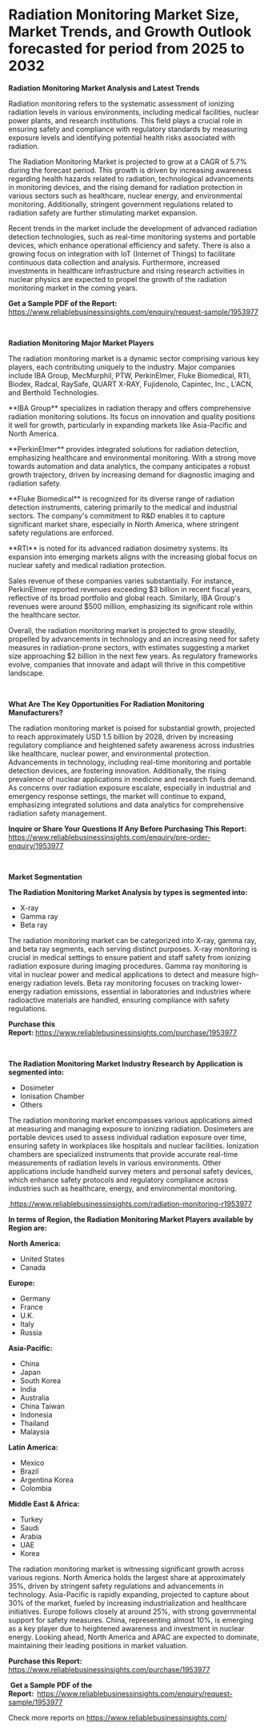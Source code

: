 <p><h1>Radiation Monitoring Market Size, Market Trends, and Growth Outlook forecasted for period from 2025 to 2032</h1></p><p><strong>Radiation Monitoring Market Analysis and Latest Trends</strong></p>
<p><p>Radiation monitoring refers to the systematic assessment of ionizing radiation levels in various environments, including medical facilities, nuclear power plants, and research institutions. This field plays a crucial role in ensuring safety and compliance with regulatory standards by measuring exposure levels and identifying potential health risks associated with radiation.</p><p>The Radiation Monitoring Market is projected to grow at a CAGR of 5.7% during the forecast period. This growth is driven by increasing awareness regarding health hazards related to radiation, technological advancements in monitoring devices, and the rising demand for radiation protection in various sectors such as healthcare, nuclear energy, and environmental monitoring. Additionally, stringent government regulations related to radiation safety are further stimulating market expansion.</p><p>Recent trends in the market include the development of advanced radiation detection technologies, such as real-time monitoring systems and portable devices, which enhance operational efficiency and safety. There is also a growing focus on integration with IoT (Internet of Things) to facilitate continuous data collection and analysis. Furthermore, increased investments in healthcare infrastructure and rising research activities in nuclear physics are expected to propel the growth of the radiation monitoring market in the coming years.</p></p>
<p><strong>Get a Sample PDF of the Report:&nbsp;</strong> <a href="https://www.reliablebusinessinsights.com/enquiry/request-sample/1953977?utm_campaign=2774&utm_medium=2&utm_source=Github&utm_content=ia&utm_term=03032025&utm_id=radiation-monitoring">https://www.reliablebusinessinsights.com/enquiry/request-sample/1953977</a></p>
<p>&nbsp;</p>
<p><strong>Radiation Monitoring Major Market Players</strong></p>
<p><p>The radiation monitoring market is a dynamic sector comprising various key players, each contributing uniquely to the industry. Major companies include IBA Group, MecMurphil, PTW, PerkinElmer, Fluke Biomedical, RTI, Biodex, Radcal, RaySafe, QUART X-RAY, Fujidenolo, Capintec, Inc., L'ACN, and Berthold Technologies. </p><p>**IBA Group** specializes in radiation therapy and offers comprehensive radiation monitoring solutions. Its focus on innovation and quality positions it well for growth, particularly in expanding markets like Asia-Pacific and North America.</p><p>**PerkinElmer** provides integrated solutions for radiation detection, emphasizing healthcare and environmental monitoring. With a strong move towards automation and data analytics, the company anticipates a robust growth trajectory, driven by increasing demand for diagnostic imaging and radiation safety.</p><p>**Fluke Biomedical** is recognized for its diverse range of radiation detection instruments, catering primarily to the medical and industrial sectors. The company's commitment to R&D enables it to capture significant market share, especially in North America, where stringent safety regulations are enforced.</p><p>**RTI** is noted for its advanced radiation dosimetry systems. Its expansion into emerging markets aligns with the increasing global focus on nuclear safety and medical radiation protection.</p><p>Sales revenue of these companies varies substantially. For instance, PerkinElmer reported revenues exceeding $3 billion in recent fiscal years, reflective of its broad portfolio and global reach. Similarly, IBA Group's revenues were around $500 million, emphasizing its significant role within the healthcare sector.</p><p>Overall, the radiation monitoring market is projected to grow steadily, propelled by advancements in technology and an increasing need for safety measures in radiation-prone sectors, with estimates suggesting a market size approaching $2 billion in the next few years. As regulatory frameworks evolve, companies that innovate and adapt will thrive in this competitive landscape.</p></p>
<p>&nbsp;</p>
<p><strong>What Are The Key Opportunities For Radiation Monitoring Manufacturers?</strong></p>
<p><p>The radiation monitoring market is poised for substantial growth, projected to reach approximately USD 1.5 billion by 2028, driven by increasing regulatory compliance and heightened safety awareness across industries like healthcare, nuclear power, and environmental protection. Advancements in technology, including real-time monitoring and portable detection devices, are fostering innovation. Additionally, the rising prevalence of nuclear applications in medicine and research fuels demand. As concerns over radiation exposure escalate, especially in industrial and emergency response settings, the market will continue to expand, emphasizing integrated solutions and data analytics for comprehensive radiation safety management.</p></p>
<p><strong>Inquire or Share Your Questions If Any Before Purchasing This Report:</strong> <a href="https://www.reliablebusinessinsights.com/enquiry/pre-order-enquiry/1953977?utm_campaign=2774&utm_medium=2&utm_source=Github&utm_content=ia&utm_term=03032025&utm_id=radiation-monitoring">https://www.reliablebusinessinsights.com/enquiry/pre-order-enquiry/1953977</a></p>
<p>&nbsp;</p>
<p><strong>Market Segmentation</strong></p>
<p><strong>The Radiation Monitoring Market Analysis by types is segmented into:</strong></p>
<p><ul><li>X-ray</li><li>Gamma ray</li><li>Beta ray</li></ul></p>
<p><p>The radiation monitoring market can be categorized into X-ray, gamma ray, and beta ray segments, each serving distinct purposes. X-ray monitoring is crucial in medical settings to ensure patient and staff safety from ionizing radiation exposure during imaging procedures. Gamma ray monitoring is vital in nuclear power and medical applications to detect and measure high-energy radiation levels. Beta ray monitoring focuses on tracking lower-energy radiation emissions, essential in laboratories and industries where radioactive materials are handled, ensuring compliance with safety regulations.</p></p>
<p><strong>Purchase this Report:&nbsp;</strong><a href="https://www.reliablebusinessinsights.com/purchase/1953977?utm_campaign=2774&utm_medium=2&utm_source=Github&utm_content=ia&utm_term=03032025&utm_id=radiation-monitoring">https://www.reliablebusinessinsights.com/purchase/1953977</a></p>
<p>&nbsp;</p>
<p><strong>The Radiation Monitoring Market Industry Research by Application is segmented into:</strong></p>
<p><ul><li>Dosimeter</li><li>Ionisation Chamber</li><li>Others</li></ul></p>
<p><p>The radiation monitoring market encompasses various applications aimed at measuring and managing exposure to ionizing radiation. Dosimeters are portable devices used to assess individual radiation exposure over time, ensuring safety in workplaces like hospitals and nuclear facilities. Ionization chambers are specialized instruments that provide accurate real-time measurements of radiation levels in various environments. Other applications include handheld survey meters and personal safety devices, which enhance safety protocols and regulatory compliance across industries such as healthcare, energy, and environmental monitoring.</p></p>
<p><a href="https://www.reliablebusinessinsights.com/radiation-monitoring-r1953977?utm_campaign=2774&utm_medium=2&utm_source=Github&utm_content=ia&utm_term=03032025&utm_id=radiation-monitoring">&nbsp;https://www.reliablebusinessinsights.com/radiation-monitoring-r1953977</a></p>
<p><strong>In terms of Region, the Radiation Monitoring Market Players available by Region are:</strong></p>
<p>
    <p> <strong> North America: </strong>
        <ul>
            <li>United States</li>
            <li>Canada</li>
        </ul>
        </p> 
    <p> <strong> Europe: </strong>
        <ul>
            <li>Germany</li>
            <li>France</li>
            <li>U.K.</li>
            <li>Italy</li>
            <li>Russia</li>
        </ul>
        </p> 
    <p> <strong> Asia-Pacific: </strong>
        <ul>
            <li>China</li>
            <li>Japan</li>
            <li>South Korea</li>
            <li>India</li>
            <li>Australia</li>
            <li>China Taiwan</li>
            <li>Indonesia</li>
            <li>Thailand</li>
            <li>Malaysia</li>
        </ul>
        </p> 
    <p> <strong> Latin America: </strong>
        <ul>
            <li>Mexico</li>
            <li>Brazil</li>
            <li>Argentina Korea</li>
            <li>Colombia</li>
        </ul>
        </p> 
    <p> <strong> Middle East & Africa: </strong>
        <ul>
            <li>Turkey</li>
            <li>Saudi</li>
            <li>Arabia</li>
            <li>UAE</li>
            <li>Korea</li>
        </ul>
    </p>
    </p>
<p><p>The radiation monitoring market is witnessing significant growth across various regions. North America holds the largest share at approximately 35%, driven by stringent safety regulations and advancements in technology. Asia-Pacific is rapidly expanding, projected to capture about 30% of the market, fueled by increasing industrialization and healthcare initiatives. Europe follows closely at around 25%, with strong governmental support for safety measures. China, representing almost 10%, is emerging as a key player due to heightened awareness and investment in nuclear energy. Looking ahead, North America and APAC are expected to dominate, maintaining their leading positions in market valuation.</p></p>
<p><strong>Purchase this Report: </strong><a href="https://www.reliablebusinessinsights.com/purchase/1953977?utm_campaign=2774&utm_medium=2&utm_source=Github&utm_content=ia&utm_term=03032025&utm_id=radiation-monitoring">https://www.reliablebusinessinsights.com/purchase/1953977</a></p>
<p>&nbsp;<strong>Get a Sample PDF of the Report:&nbsp;&nbsp;</strong><a href="https://www.reliablebusinessinsights.com/enquiry/request-sample/1953977?utm_campaign=2774&utm_medium=2&utm_source=Github&utm_content=ia&utm_term=03032025&utm_id=radiation-monitoring">https://www.reliablebusinessinsights.com/enquiry/request-sample/1953977</a></p>
<p><strong></strong></p>
<p>Check more reports on <a href="https://www.reliablebusinessinsights.com/?utm_campaign=2774&utm_medium=2&utm_source=Github&utm_content=ia&utm_term=03032025&utm_id=radiation-monitoring">https://www.reliablebusinessinsights.com/</a></p>